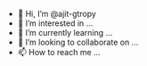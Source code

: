 - 👋 Hi, I’m @ajit-gtropy
- 👀 I’m interested in ...
- 🌱 I’m currently learning ...
- 💞️ I’m looking to collaborate on ...
- 📫 How to reach me ...

<!---
ajit-gtropy/ajit-gtropy is a ✨ special ✨ repository because its `README.md` (this file) appears on your GitHub profile.
You can click the Preview link to take a look at your changes.
--->
